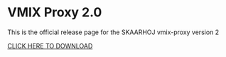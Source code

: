 # VMIX Proxy 2.0

This is the official release page for the SKAARHOJ vmix-proxy version 2

[CLICK HERE TO DOWNLOAD](https://github.com/SKAARHOJ/vmix-proxy-releases/releases)

